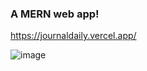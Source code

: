 ### A MERN web app!  
https://journaldaily.vercel.app/ 

![image](https://github.com/user-attachments/assets/bb0751f3-2503-4029-a8ea-a575a2b227bb)
